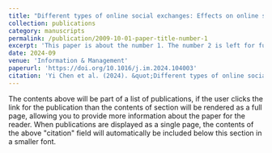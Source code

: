 ```yaml
---
title: "Different types of online social exchanges: Effects on online sellers’ sales performance"
collection: publications
category: manuscripts
permalink: /publication/2009-10-01-paper-title-number-1
excerpt: 'This paper is about the number 1. The number 2 is left for future work.'
date: 2024-09
venue: 'Information & Management'
paperurl: 'https://doi.org/10.1016/j.im.2024.104003'
citation: 'Yi Chen et al. (2024). &quot;Different types of online social exchanges: Effects on online sellers’ sales performance.&quot; <i>Information & Management</i>. 61(6).'
---
```

The contents above will be part of a list of publications, if the user clicks the link for the publication than the contents of section will be rendered as a full page, allowing you to provide more information about the paper for the reader. When publications are displayed as a single page, the contents of the above "citation" field will automatically be included below this section in a smaller font.
